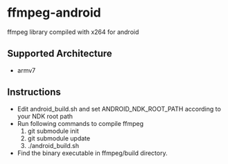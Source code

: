 ffmpeg-android
==============

ffmpeg library compiled with x264 for android

Supported Architecture
----
* armv7

Instructions
----
* Edit android_build.sh and set ANDROID_NDK_ROOT_PATH according to your NDK root path
* Run following commands to compile ffmpeg
  1. git submodule init
  2. git submodule update
  3. ./android_build.sh
* Find the binary executable in ffmpeg/build directory.

